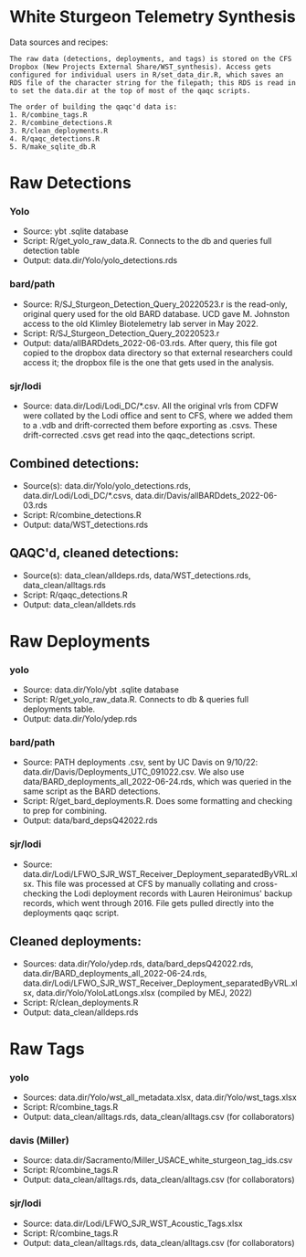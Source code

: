 
# White Sturgeon Telemetry Synthesis

<!-- badges: start -->
<!-- badges: end -->

Data sources and recipes:

    The raw data (detections, deployments, and tags) is stored on the CFS Dropbox (New Projects External Share/WST_synthesis). Access gets configured for individual users in R/set_data_dir.R, which saves an RDS file of the character string for the filepath; this RDS is read in to set the data.dir at the top of most of the qaqc scripts.
    
    The order of building the qaqc'd data is:
    1. R/combine_tags.R
    2. R/combine_detections.R
    3. R/clean_deployments.R
    4. R/qaqc_detections.R
    5. R/make_sqlite_db.R

# Raw Detections

### Yolo
* Source: ybt .sqlite database
* Script: R/get_yolo_raw_data.R. Connects to the db and queries full detection table
* Output: data.dir/Yolo/yolo_detections.rds
  
### bard/path
* Source: R/SJ_Sturgeon_Detection_Query_20220523.r is the read-only, original query used for the old BARD database. UCD gave M. Johnston access to the old Klimley Biotelemetry lab server in May 2022.
* Script: R/SJ_Sturgeon_Detection_Query_20220523.r
* Output: data/allBARDdets_2022-06-03.rds. After query, this file got copied to the dropbox data directory so that external researchers could access it; the dropbox file is the one that gets used in the analysis.

### sjr/lodi
* Source: data.dir/Lodi/Lodi_DC/*.csv. All the original vrls from CDFW were collated by the Lodi office and sent to CFS, where we added them to a .vdb and drift-corrected them before exporting as .csvs. These drift-corrected .csvs get read into the qaqc_detections script.

## Combined detections:
* Source(s): data.dir/Yolo/yolo_detections.rds, data.dir/Lodi/Lodi_DC/*.csvs, data.dir/Davis/allBARDdets_2022-06-03.rds
* Script: R/combine_detections.R
* Output: data/WST_detections.rds

## QAQC'd, cleaned detections:

* Source(s): data_clean/alldeps.rds, data/WST_detections.rds, data_clean/alltags.rds
* Script: R/qaqc_detections.R
* Output: data_clean/alldets.rds

  
# Raw Deployments

### yolo
* Source: data.dir/Yolo/ybt .sqlite database
* Script: R/get_yolo_raw_data.R. Connects to db & queries full deployments table.
* Output: data.dir/Yolo/ydep.rds
  
### bard/path
* Source: PATH deployments .csv, sent by UC Davis on 9/10/22: data.dir/Davis/Deployments_UTC_091022.csv. We also use data/BARD_deployments_all_2022-06-24.rds, which was queried in the same script as the BARD detections.
* Script: R/get_bard_deployments.R. Does some formatting and checking to prep for combining.
* Output: data/bard_depsQ42022.rds

### sjr/lodi
* Source: data.dir/Lodi/LFWO_SJR_WST_Receiver_Deployment_separatedByVRL.xlsx. This file was processed at CFS by manually collating and cross-checking the Lodi deployment records with Lauren Heironimus' backup records, which went through 2016. File gets pulled directly into the deployments qaqc script.
  
## Cleaned deployments:
* Sources: data.dir/Yolo/ydep.rds, data/bard_depsQ42022.rds, data.dir/BARD_deployments_all_2022-06-24.rds,  data.dir/Lodi/LFWO_SJR_WST_Receiver_Deployment_separatedByVRL.xlsx, data.dir/Yolo/YoloLatLongs.xlsx (compiled by MEJ, 2022)
* Script: R/clean_deployments.R
* Output: data_clean/alldeps.rds

# Raw Tags

### yolo

* Sources:  data.dir/Yolo/wst_all_metadata.xlsx, data.dir/Yolo/wst_tags.xlsx
* Script: R/combine_tags.R
* Output: data_clean/alltags.rds, data_clean/alltags.csv (for collaborators)

### davis (Miller)

* Source: data.dir/Sacramento/Miller_USACE_white_sturgeon_tag_ids.csv
* Script: R/combine_tags.R
* Output: data_clean/alltags.rds, data_clean/alltags.csv (for collaborators)

### sjr/lodi

* Source: data.dir/Lodi/LFWO_SJR_WST_Acoustic_Tags.xlsx
* Script: R/combine_tags.R
* Output: data_clean/alltags.rds, data_clean/alltags.csv (for collaborators)
